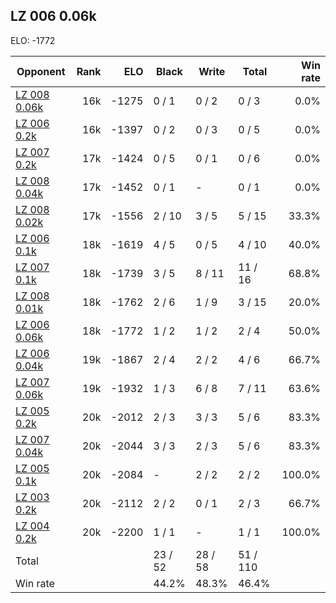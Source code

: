## LZ 006 0.06k ##

ELO: -1772

Opponent | Rank | ELO | Black | Write | Total | Win rate
---------|-----:|----:|-------|-------|-------|-------:
[LZ 008 0.06k](LZ%20008%200.06k.md) | 16k | -1275 | 0 / 1 | 0 / 2 | 0 / 3 | 0.0%
[LZ 006 0.2k](LZ%20006%200.2k.md) | 16k | -1397 | 0 / 2 | 0 / 3 | 0 / 5 | 0.0%
[LZ 007 0.2k](LZ%20007%200.2k.md) | 17k | -1424 | 0 / 5 | 0 / 1 | 0 / 6 | 0.0%
[LZ 008 0.04k](LZ%20008%200.04k.md) | 17k | -1452 | 0 / 1 | - | 0 / 1 | 0.0%
[LZ 008 0.02k](LZ%20008%200.02k.md) | 17k | -1556 | 2 / 10 | 3 / 5 | 5 / 15 | 33.3%
[LZ 006 0.1k](LZ%20006%200.1k.md) | 18k | -1619 | 4 / 5 | 0 / 5 | 4 / 10 | 40.0%
[LZ 007 0.1k](LZ%20007%200.1k.md) | 18k | -1739 | 3 / 5 | 8 / 11 | 11 / 16 | 68.8%
[LZ 008 0.01k](LZ%20008%200.01k.md) | 18k | -1762 | 2 / 6 | 1 / 9 | 3 / 15 | 20.0%
[LZ 006 0.06k](LZ%20006%200.06k.md) | 18k | -1772 | 1 / 2 | 1 / 2 | 2 / 4 | 50.0%
[LZ 006 0.04k](LZ%20006%200.04k.md) | 19k | -1867 | 2 / 4 | 2 / 2 | 4 / 6 | 66.7%
[LZ 007 0.06k](LZ%20007%200.06k.md) | 19k | -1932 | 1 / 3 | 6 / 8 | 7 / 11 | 63.6%
[LZ 005 0.2k](LZ%20005%200.2k.md) | 20k | -2012 | 2 / 3 | 3 / 3 | 5 / 6 | 83.3%
[LZ 007 0.04k](LZ%20007%200.04k.md) | 20k | -2044 | 3 / 3 | 2 / 3 | 5 / 6 | 83.3%
[LZ 005 0.1k](LZ%20005%200.1k.md) | 20k | -2084 | - | 2 / 2 | 2 / 2 | 100.0%
[LZ 003 0.2k](LZ%20003%200.2k.md) | 20k | -2112 | 2 / 2 | 0 / 1 | 2 / 3 | 66.7%
[LZ 004 0.2k](LZ%20004%200.2k.md) | 20k | -2200 | 1 / 1 | - | 1 / 1 | 100.0%
Total | | | 23 / 52 | 28 / 58 | 51 / 110 | 
Win rate| | | 44.2% | 48.3% | 46.4% | 
